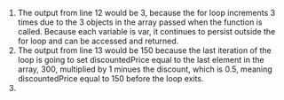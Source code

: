1. The output from line 12 would be 3, because the for loop increments 3 times due to the 3 objects in the array passed when the function is called. Because each variable is var, it continues to persist outside the for loop and can be accessed and returned.
2. The output from line 13 would be 150 because the last iteration of the loop is going to set discountedPrice equal to the last element in the array, 300, multiplied by 1 minues the discount, which is 0.5, meaning discountedPrice equal to 150 before the loop exits. 
3. 